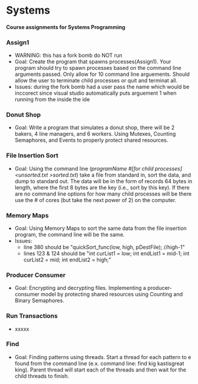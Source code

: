 # Systems
#### Course assignments for Systems Programming

### Assign1
  - WARNING: this has a fork bomb do NOT run
  - Goal: Create the program that spawns processes(Assign1).  Your program should try to spawn processes based on the command line
  arguments passed. Only allow for 10 command line arguements. Should allow the user to terminate child processes or quit and terminat
  all.
  - Issues: during the fork bomb had a user pass the name which would be inccorect since visual studio automatically puts arguement 1 when
    running from the inside the ide

### Donut Shop
  - Goal: Write a program that simulates a donut shop, there will be 2 bakers, 4 line managers, and 6 workers. Using Mutexes,
    Counting Semaphores, and Events to properly protect shared resources.

### File Insertion Sort
  - Goal: Using the command line (*programName #[for child processes] <unsorted.txt >sorted.txt*) take a file from standard in, sort
    the data, and dump to standard out. The data will be in the form of records 64 bytes in length, where the first 8 bytes are the key
    (i.e., sort by this key). If there are no command line options for how many child processes will be there use the # of cores (but take
    the next power of 2) on the computer.

### Memory Maps
  - Goal: Using Memory Maps to sort the same data from the file insertion program, the command line will be the same.
  - Issues:
      - line 380 should be "quickSort_func(low, high, pDestFile); //high-1"
      - lines 123 & 124 should be "int curList1 = low; int endList1 = mid-1;  int curList2 = mid; int endList2 = high;"
   
### Producer Consumer
  - Goal: Encrypting and decrypting files. Implementing a producer-consumer model by protecting shared resources using Counting and Binary
    Semaphores. 

### Run Transactions
  - xxxxx

### Find
  - Goal: Finding patterns using threads. Start a thread for each pattern to e found from the command line (e.x. command line: find kig
    kastisgreat king). Parent thread will start each of the threads and then wait for the child threads to finish.
